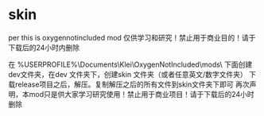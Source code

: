 # skin
per
this is oxygennotincluded mod
仅供学习和研究！禁止用于商业目的！请于下载后的24小时内删除

在 %USERPROFILE%\Documents\Klei\OxygenNotIncluded\mods\  下面创建dev文件夹，在dev 文件夹下，创建skin 文件夹（或者任意英文/数字文件夹）
下载release项目之后，解压。复制解压之后的所有文件到skin文件夹下即可
再次声明，本mod只是供大家学习研究使用！禁止用于商业项目！请于下载后的24小时删除
